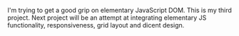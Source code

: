 I'm trying to get a good grip on elementary JavaScript DOM. 
This is my third project. Next project will be an attempt at 
integrating elementary JS functionality, responsiveness, grid
layout and dicent design. 
